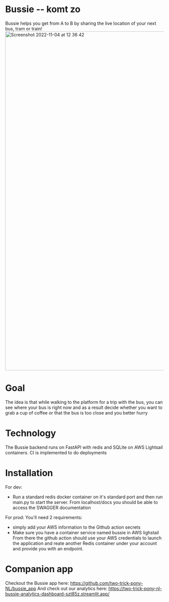 # Bussie -- komt zo
Bussie helps you get from A to B by sharing the live location of your next bus, tram or train!
<img width="1073" alt="Screenshot 2022-11-04 at 12 36 42" src="https://user-images.githubusercontent.com/71013416/199963544-c59dc622-a4c4-4b05-874c-94fa765c2d54.png">


# Goal
The idea is that while walking to the platform for a trip with the bus, you can see where your bus is right now and as a result decide whether you want to grab a cup of coffee or that the bus is too close and you better hurry

# Technology
The Bussie backend runs on FastAPI with redis and SQLite on AWS Lightsail containers. CI is implemented to do deployments

# Installation
For dev: 
- Run a standard redis docker container on it's standard port and then run main.py to start the server. From localhost/docs you should be able to access the SWAGGER documentation

For prod: 
You'll need 2 requirements:
- simply add your AWS information to the Github action secrets
- Make sure you have a container service named bussie in AWS lighstail 
From there the github action should use your AWS credentials to launch the application and reate another Redis container under your account and provide you with an endpoint. 

# Companion app
Checkout the Bussie app here: https://github.com/two-trick-pony-NL/bussie_app 
And check out our analytics here: https://two-trick-pony-nl-bussie-analytics-dashboard-szt85z.streamlit.app/

